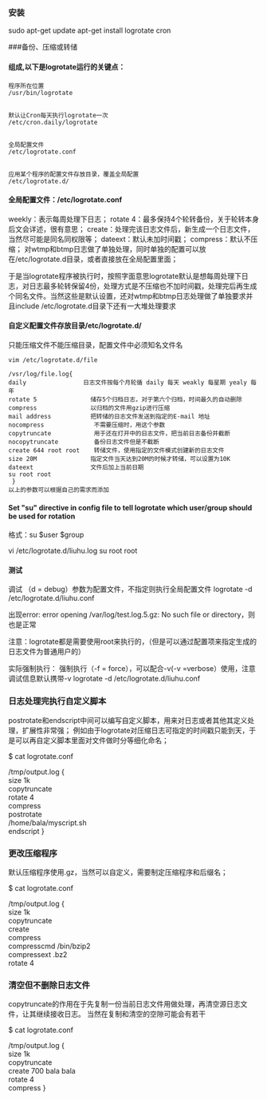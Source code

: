 ### 安装
sudo apt-get update
apt-get install logrotate cron




###备份、压缩或转储



#### 组成,以下是logrotate运行的关键点：
```
程序所在位置
/usr/bin/logrotate


默认让Cron每天执行logrotate一次
/etc/cron.daily/logrotate


全局配置文件
/etc/logrotate.conf


应用某个程序的配置文件存放目录，覆盖全局配置
/etc/logrotate.d/
```



#### 全局配置文件：/etc/logrotate.conf
weekly：表示每周处理下日志；
rotate 4：最多保持4个轮转备份，关于轮转本身后文会详述，很有意思；
create：处理完该日志文件后，新生成一个日志文件，当然尽可能是同名同权限等；
dateext：默认未加时间戳；
compress：默认不压缩；
对wtmp和btmp日志做了单独处理，同时单独的配置可以放在/etc/logrotate.d目录，或者直接放在全局配置里面；

于是当logrotate程序被执行时，按照字面意思logrotate默认是想每周处理下日志，对日志最多轮转保留4份，处理方式是不压缩也不加时间戳，处理完后再生成个同名文件。当然这些是默认设置，还对wtmp和btmp日志处理做了单独要求并且include /etc/logrotate.d目录下还有一大堆处理要求



#### 自定义配置文件存放目录/etc/logrotate.d/
只能压缩文件不能压缩目录，配置文件中必须知名文件名

```
vim /etc/logrotate.d/file

/vsr/log/file.log{
daily                日志文件按每个月轮循 daily 每天 weakly 每星期 yealy 每年
rotate 5               储存5个归档日志，对于第六个归档，时间最久的自动删除
compress               以归档的文件用gzip进行压缩
mail address           把转储的日志文件发送到指定的E-mail 地址
nocompress              不需要压缩时，用这个参数
copytruncate            用于还在打开中的日志文件，把当前日志备份并截断
nocopytruncate          备份日志文件但是不截断
create 644 root root    转储文件，使用指定的文件模式创建新的日志文件
size 20M               指定文件当天达到20M的时候才转储，可以设置为10K
dateext                文件后加上当前日期
su root root
 }
以上的参数可以根据自己的需求而添加
```



#### Set "su" directive in config file to tell logrotate which user/group should be used for rotation
格式：su $user $group

vi /etc/logrotate.d/liuhu.log
su root root

#### 测试
调试 （d = debug）参数为配置文件，不指定则执行全局配置文件
logrotate -d /etc/logrotate.d/liuhu.conf

出现error: error opening /var/log/test.log.5.gz: No such file or directory，则也是正常

注意：logrotate都是需要使用root来执行的，（但是可以通过配置项来指定生成的日志文件为普通用户的）


实际强制执行：
强制执行（-f = force），可以配合-v(-v =verbose）使用，注意调试信息默认携带-v
logrotate -d /etc/logrotate.d/liuhu.conf


### 日志处理完执行自定义脚本
postrotate和endscript中间可以编写自定义脚本，用来对日志或者其他其定义处理，扩展性非常强；
例如由于logrotate对压缩日志可指定的时间戳只能到天，于是可以再自定义脚本里面对文件做时分等细化命名；

$ cat logrotate.conf

/tmp/output.log {        
    size 1k        
    copytruncate        
    rotate 4        
    compress        
    postrotate               
        /home/bala/myscript.sh        
    endscript
}


### 更改压缩程序
默认压缩程序使用.gz，当然可以自定义，需要制定压缩程序和后缀名；

$ cat logrotate.conf

/tmp/output.log {        
    size 1k        
    copytruncate        
    create        
    compress        
    compresscmd /bin/bzip2        
    compressext .bz2        
    rotate 4

### 清空但不删除日志文件
copytruncate的作用在于先复制一份当前日志文件用做处理，再清空源日志文件，让其继续接收日志。
当然在复制和清空的空隙可能会有若干

$ cat logrotate.conf

/tmp/output.log {        
    size 1k        
    copytruncate        
    create 700 bala bala        
    rotate 4        
    compress
}
